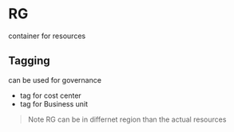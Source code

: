 # RG 
container for resources

## Tagging
can be used for governance
* tag for cost center
* tag for Business unit


>Note RG can be in differnet region than the actual resources